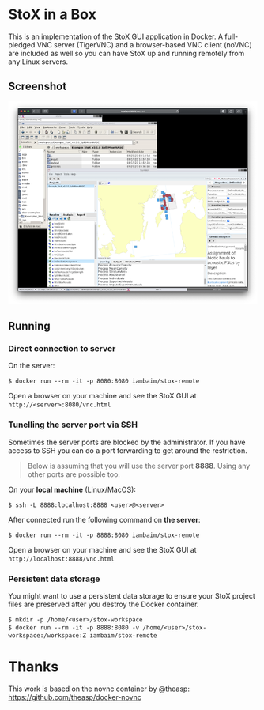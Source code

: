 # StoX in a Box

This is an implementation of the [StoX GUI](https://stoxproject.github.io/StoX/) 
application in Docker. A full-pledged
VNC server (TigerVNC) and a browser-based VNC client (noVNC) are included
as well so you can have StoX up and running remotely from any Linux servers.

## Screenshot
![Example run](screenshot.png)

## Running

### Direct connection to server

On the server:
```console
$ docker run --rm -it -p 8080:8080 iambaim/stox-remote
```

Open a browser on your machine and see the StoX GUI at `http://<server>:8080/vnc.html`

### Tunelling the server port via SSH

Sometimes the server ports are blocked by the administrator. If you have
access to SSH you can do a port forwarding to get around the restriction.

> Below is assuming that you will use the server port **8888**. Using any other
ports are possible too.

On your **local machine** (Linux/MacOS):
```console
$ ssh -L 8888:localhost:8888 <user>@<server>
```

After connected run the following command on **the server**:
```console
$ docker run --rm -it -p 8888:8080 iambaim/stox-remote
```

Open a browser on your machine and see the StoX GUI at `http://localhost:8888/vnc.html`

### Persistent data storage

You might want to use a persistent data storage to ensure your StoX project files
are preserved after you destroy the Docker container.

```console
$ mkdir -p /home/<user>/stox-workspace
$ docker run --rm -it -p 8888:8080 -v /home/<user>/stox-workspace:/workspace:Z iambaim/stox-remote
```

# Thanks
This work is based on the novnc container by @theasp: https://github.com/theasp/docker-novnc

